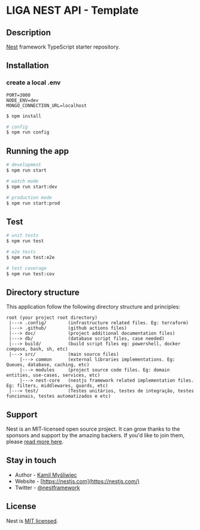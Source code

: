 # LIGA NEST API - Template


## Description

[Nest](https://github.com/nestjs/nest) framework TypeScript starter repository.

## Installation


### create a local .env

``` text
PORT=3000
NODE_ENV=dev
MONGO_CONNECTION_URL=localhost
```

```bash
$ npm install

# config
$ npm run config
```

## Running the app

```bash
# development
$ npm run start

# watch mode
$ npm run start:dev

# production mode
$ npm run start:prod
```

## Test

```bash
# unit tests
$ npm run test

# e2e tests
$ npm run test:e2e

# test coverage
$ npm run test:cov
```

## Directory structure

This application follow the following directory structure and principles:
```
root (your project root directory)
 |---> .config/        (infrastructure related files. Eg: terraform)
 |---> .github/        (github actions files)
 |---> doc/            (project additional documentation files)
 |---> db/             (database script files, case needed)
 |---> build/          (build script files eg: powershell, docker compose, bash, sh, etc)
 |---> src/            (main source files)
     |---> common      (external libraries implementations. Eg: Queues, database, caching, etc)
     |---> modules     (project source code files. Eg: domain entities, use-cases, services, etc)
     |---> nest-core   (nestjs framework related implementation files. Eg: filters, middlewares, guards, etc)
 |---> test/           (Testes unitários, testes de integração, testes funcionais, testes automatizados e etc)
```


## Support

Nest is an MIT-licensed open source project. It can grow thanks to the sponsors and support by the amazing backers. If you'd like to join them, please [read more here](https://docs.nestjs.com/support).

## Stay in touch

- Author - [Kamil Myśliwiec](https://kamilmysliwiec.com)
- Website - [https://nestjs.com](https://nestjs.com/)
- Twitter - [@nestframework](https://twitter.com/nestframework)

## License

Nest is [MIT licensed](LICENSE).
